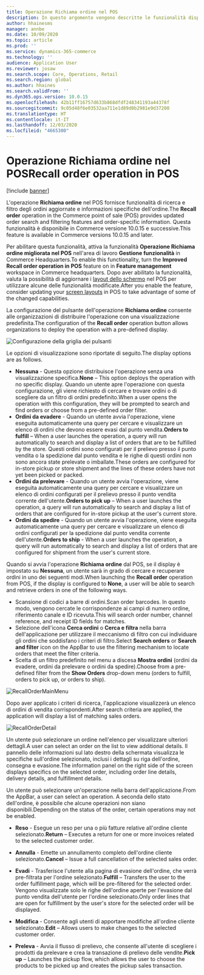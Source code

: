 ```yaml
---
title: Operazione Richiama ordine nel POS
description: In questo argomento vengono descritte le funzionalità disponibili per le pagine Richiama ordine nel POS.
author: hhainesms
manager: annbe
ms.date: 10/09/2020
ms.topic: article
ms.prod: ''
ms.service: dynamics-365-commerce
ms.technology: ''
audience: Application User
ms.reviewer: josaw
ms.search.scope: Core, Operations, Retail
ms.search.region: global
ms.author: hhaines
ms.search.validFrom: ''
ms.dyn365.ops.version: 10.0.15
ms.openlocfilehash: 42b11ff16757d633b868dfdf248341193a44378f
ms.sourcegitcommit: 9c05d48f6e03532aa711e1d89d0b2981e9d37200
ms.translationtype: HT
ms.contentlocale: it-IT
ms.lasthandoff: 12/03/2020
ms.locfileid: "4665300"
---
```

# <a name="recall-order-operation-in-pos"></a><span data-ttu-id="a1f0a-103">Operazione Richiama ordine nel POS</span><span class="sxs-lookup"><span data-stu-id="a1f0a-103">Recall order operation in POS</span></span>

[!include [banner](includes/banner.md)]

<span data-ttu-id="a1f0a-104">L'operazione **Richiama ordine** nel POS fornisce funzionalità di ricerca e filtro degli ordini aggiornate e informazioni specifiche dell'ordine.</span><span class="sxs-lookup"><span data-stu-id="a1f0a-104">The **Recall order** operation in the Commerce point of sale (POS) provides updated order search and filtering features and order-specific information.</span></span> <span data-ttu-id="a1f0a-105">Questa funzionalità è disponibile in Commerce versione 10.0.15 e successive.</span><span class="sxs-lookup"><span data-stu-id="a1f0a-105">This feature is available in Commerce versions 10.0.15 and later.</span></span>

<span data-ttu-id="a1f0a-106">Per abilitare questa funzionalità, attiva la funzionalità **Operazione Richiama ordine migliorata nel POS** nell'area di lavoro **Gestione funzionalità** in Commerce Headquarters.</span><span class="sxs-lookup"><span data-stu-id="a1f0a-106">To enable this functionality, turn the **Improved Recall order operation in POS** feature on in **Feature management** workspace in Commerce headquarters.</span></span> <span data-ttu-id="a1f0a-107">Dopo aver abilitato la funzionalità, valuta la possibilità di aggiornare i [layout dello schermo](pos-screen-layouts.md) nel POS per utilizzare alcune delle funzionalità modificate.</span><span class="sxs-lookup"><span data-stu-id="a1f0a-107">After you enable the feature, consider updating your [screen layouts](pos-screen-layouts.md) in POS to take advantage of some of the changed  capabilities.</span></span>

<span data-ttu-id="a1f0a-108">La configurazione del pulsante dell'operazione **Richiama ordine** consente alle organizzazioni di distribuire l'operazione con una visualizzazione predefinita.</span><span class="sxs-lookup"><span data-stu-id="a1f0a-108">The configuration of the **Recall order** operation button allows organizations to deploy the operation with a pre-defined display.</span></span>

![Configurazione della griglia dei pulsanti](media/recallorderbuttongrid.png)

<span data-ttu-id="a1f0a-110">Le opzioni di visualizzazione sono riportate di seguito.</span><span class="sxs-lookup"><span data-stu-id="a1f0a-110">The display options are as follows.</span></span>
- <span data-ttu-id="a1f0a-111">**Nessuna** - Questa opzione distribuisce l'operazione senza una visualizzazione specifica.</span><span class="sxs-lookup"><span data-stu-id="a1f0a-111">**None** – This option deploys the operation with no specific display.</span></span> <span data-ttu-id="a1f0a-112">Quando un utente apre l'operazione con questa configurazione, gli viene richiesto di cercare e trovare ordini o di scegliere da un filtro di ordini predefinito.</span><span class="sxs-lookup"><span data-stu-id="a1f0a-112">When a user opens the operation with this configuration, they will be prompted to search and find orders or choose from a pre-defined order filter.</span></span>
- <span data-ttu-id="a1f0a-113">**Ordini da evadere** - Quando un utente avvia l'operazione, viene eseguita automaticamente una query per cercare e visualizzare un elenco di ordini che devono essere evasi dal punto vendita.</span><span class="sxs-lookup"><span data-stu-id="a1f0a-113">**Orders to fulfill** – When a user launches the operation, a query will run automatically to search and display a list of orders that are to be fulfilled by the store.</span></span> <span data-ttu-id="a1f0a-114">Questi ordini sono configurati per il prelievo presso il punto vendita o la spedizione dal punto vendita e le righe di questi ordini non sono ancora state prelevate o imballate.</span><span class="sxs-lookup"><span data-stu-id="a1f0a-114">These orders are configured for in-store pickup or store shipment and the lines of these orders have not yet been picked or packed.</span></span>
- <span data-ttu-id="a1f0a-115">**Ordini da prelevare** - Quando un utente avvia l'operazione, viene eseguita automaticamente una query per cercare e visualizzare un elenco di ordini configurati per il prelievo presso il punto vendita corrente dell'utente.</span><span class="sxs-lookup"><span data-stu-id="a1f0a-115">**Orders to pick up** – When a user launches the operation, a query will run automatically to search and display a list of orders that are configured for in-store pickup at the user's current store.</span></span>
- <span data-ttu-id="a1f0a-116">**Ordini da spedire** - Quando un utente avvia l'operazione, viene eseguita automaticamente una query per cercare e visualizzare un elenco di ordini configurati per la spedizione dal punto vendita corrente dell'utente.</span><span class="sxs-lookup"><span data-stu-id="a1f0a-116">**Orders to ship** - When a user launches the operation, a query will run automatically to search and display a list of orders that are configured for shipment from the user's current store.</span></span>

<span data-ttu-id="a1f0a-117">Quando si avvia l'operazione **Richiama ordine** dal POS, se il display è impostato su **Nessuna**, un utente sarà in grado di cercare e recuperare ordini in uno dei seguenti modi.</span><span class="sxs-lookup"><span data-stu-id="a1f0a-117">When launching the **Recall order** operation from POS, if the display is configured to **None**, a user will be able to search and retrieve orders in one of the following ways.</span></span>
- <span data-ttu-id="a1f0a-118">Scansione di codici a barre di ordini.</span><span class="sxs-lookup"><span data-stu-id="a1f0a-118">Scan order barcodes.</span></span> <span data-ttu-id="a1f0a-119">In questo modo, vengono cercate le corrispondenze ai campi di numero ordine, riferimento canale e ID ricevuta.</span><span class="sxs-lookup"><span data-stu-id="a1f0a-119">This will search order number, channel reference, and receipt ID fields for matches.</span></span>
- <span data-ttu-id="a1f0a-120">Selezione dell'icona **Cerca ordini** o **Cerca e filtra** nella barra dell'applicazione per utilizzare il meccanismo di filtro con cui individuare gli ordini che soddisfano i criteri di filtro.</span><span class="sxs-lookup"><span data-stu-id="a1f0a-120">Select **Search orders** or **Search and filter** icon on the AppBar to use the filtering mechanism to locate orders that meet the filter criteria.</span></span>
- <span data-ttu-id="a1f0a-121">Scelta di un filtro predefinito nel menu a discesa **Mostra ordini** (ordini da evadere, ordini da prelevare o ordini da spedire).</span><span class="sxs-lookup"><span data-stu-id="a1f0a-121">Choose from a pre-defined filter from the **Show Orders** drop-down menu (orders to fulfill, orders to pick up, or orders to ship).</span></span>

![RecallOrderMainMenu](media/recallordermain.png)

<span data-ttu-id="a1f0a-123">Dopo aver applicato i criteri di ricerca, l'applicazione visualizzerà un elenco di ordini di vendita corrispondenti.</span><span class="sxs-lookup"><span data-stu-id="a1f0a-123">After search criteria are applied, the application will display a list of matching sales orders.</span></span>

![RecallOrderDetail](media/orderrecalldetail.png)

<span data-ttu-id="a1f0a-125">Un utente può selezionare un ordine nell'elenco per visualizzare ulteriori dettagli.</span><span class="sxs-lookup"><span data-stu-id="a1f0a-125">A user can select an order on the list to view additional details.</span></span> <span data-ttu-id="a1f0a-126">Il pannello delle informazioni sul lato destro della schermata visualizza le specifiche sull'ordine selezionato, inclusi i dettagli su riga dell'ordine, consegna e evasione.</span><span class="sxs-lookup"><span data-stu-id="a1f0a-126">The information panel on the right side of the screen displays specifics on the selected order, including order line details, delivery details, and fulfillment details.</span></span>

<span data-ttu-id="a1f0a-127">Un utente può selezionare un'operazione nella barra dell'applicazione.</span><span class="sxs-lookup"><span data-stu-id="a1f0a-127">From the AppBar, a user can select an operation.</span></span> <span data-ttu-id="a1f0a-128">A seconda dello stato dell'ordine, è possibile che alcune operazioni non siano disponibili.</span><span class="sxs-lookup"><span data-stu-id="a1f0a-128">Depending on the status of the order, certain operations may not be enabled.</span></span>

- <span data-ttu-id="a1f0a-129">**Reso** - Esegue un reso per una o più fatture relative all'ordine cliente selezionato.</span><span class="sxs-lookup"><span data-stu-id="a1f0a-129">**Return** – Executes a return for one or more invoices related to the selected customer order.</span></span>

- <span data-ttu-id="a1f0a-130">**Annulla** - Emette un annullamento completo dell'ordine cliente selezionato.</span><span class="sxs-lookup"><span data-stu-id="a1f0a-130">**Cancel** – Issue a full cancellation of the selected sales order.</span></span>

- <span data-ttu-id="a1f0a-131">**Evadi** - Trasferisce l'utente alla pagina di evasione dell'ordine, che verrà pre-filtrata per l'ordine selezionato.</span><span class="sxs-lookup"><span data-stu-id="a1f0a-131">**Fulfill** – Transfers the user to the order fulfillment page, which will be pre-filtered for the selected order.</span></span> <span data-ttu-id="a1f0a-132">Vengono visualizzate solo le righe dell'ordine aperte per l'evasione dal punto vendita dell'utente per l'ordine selezionato.</span><span class="sxs-lookup"><span data-stu-id="a1f0a-132">Only order lines that are open for fulfillment by the user's store for the selected order will be displayed.</span></span>

- <span data-ttu-id="a1f0a-133">**Modifica** - Consente agli utenti di apportare modifiche all'ordine cliente selezionato.</span><span class="sxs-lookup"><span data-stu-id="a1f0a-133">**Edit** – Allows users to make changes to the selected customer order.</span></span>

- <span data-ttu-id="a1f0a-134">**Preleva** - Avvia il flusso di prelievo, che consente all'utente di scegliere i prodotti da prelevare e crea la transazione di prelievo delle vendite.</span><span class="sxs-lookup"><span data-stu-id="a1f0a-134">**Pick up** – Launches the pickup flow, which allows the user to choose the products to be picked up and creates the pickup sales transaction.</span></span>
